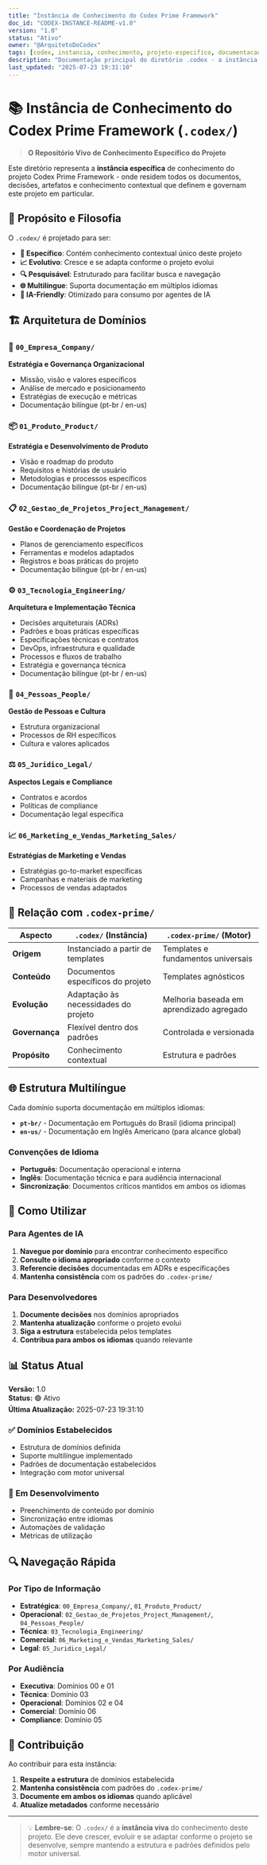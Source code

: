 ```yaml
---
title: "Instância de Conhecimento do Codex Prime Framework"
doc_id: "CODEX-INSTANCE-README-v1.0"
version: "1.0"
status: "Ativo"
owner: "@ArquitetoDoCodex"
tags: [codex, instancia, conhecimento, projeto-especifico, documentacao]
description: "Documentação principal do diretório .codex - a instância específica de conhecimento e documentação do projeto Codex Prime Framework."
last_updated: "2025-07-23 19:31:10"
---
```


# 📚 Instância de Conhecimento do Codex Prime Framework (`.codex/`)

> **O Repositório Vivo de Conhecimento Específico do Projeto**

Este diretório representa a **instância específica** de conhecimento do projeto Codex Prime Framework - onde residem todos os documentos, decisões, artefatos e conhecimento contextual que definem e governam este projeto em particular.

## 🎯 Propósito e Filosofia

O `.codex/` é projetado para ser:

- **🎯 Específico**: Contém conhecimento contextual único deste projeto
- **📈 Evolutivo**: Cresce e se adapta conforme o projeto evolui
- **🔍 Pesquisável**: Estruturado para facilitar busca e navegação
- **🌐 Multilíngue**: Suporta documentação em múltiplos idiomas
- **🤖 IA-Friendly**: Otimizado para consumo por agentes de IA

## 🏗️ Arquitetura de Domínios

### 🏢 `00_Empresa_Company/`
**Estratégia e Governança Organizacional**
- Missão, visão e valores específicos
- Análise de mercado e posicionamento
- Estratégias de execução e métricas
- Documentação bilíngue (pt-br / en-us)

### 📦 `01_Produto_Product/`
**Estratégia e Desenvolvimento de Produto**
- Visão e roadmap do produto
- Requisitos e histórias de usuário
- Metodologias e processos específicos
- Documentação bilíngue (pt-br / en-us)

### 📋 `02_Gestao_de_Projetos_Project_Management/`
**Gestão e Coordenação de Projetos**
- Planos de gerenciamento específicos
- Ferramentas e modelos adaptados
- Registros e boas práticas do projeto
- Documentação bilíngue (pt-br / en-us)

### ⚙️ `03_Tecnologia_Engineering/`
**Arquitetura e Implementação Técnica**
- Decisões arquiteturais (ADRs)
- Padrões e boas práticas específicas
- Especificações técnicas e contratos
- DevOps, infraestrutura e qualidade
- Processos e fluxos de trabalho
- Estratégia e governança técnica
- Documentação bilíngue (pt-br / en-us)

### 👥 `04_Pessoas_People/`
**Gestão de Pessoas e Cultura**
- Estrutura organizacional
- Processos de RH específicos
- Cultura e valores aplicados

### ⚖️ `05_Juridico_Legal/`
**Aspectos Legais e Compliance**
- Contratos e acordos
- Políticas de compliance
- Documentação legal específica

### 📈 `06_Marketing_e_Vendas_Marketing_Sales/`
**Estratégias de Marketing e Vendas**
- Estratégias go-to-market específicas
- Campanhas e materiais de marketing
- Processos de vendas adaptados

## 🔄 Relação com `.codex-prime/`

| Aspecto | `.codex/` (Instância) | `.codex-prime/` (Motor) |
|---------|----------------------|-------------------------|
| **Origem** | Instanciado a partir de templates | Templates e fundamentos universais |
| **Conteúdo** | Documentos específicos do projeto | Templates agnósticos |
| **Evolução** | Adaptação às necessidades do projeto | Melhoria baseada em aprendizado agregado |
| **Governança** | Flexível dentro dos padrões | Controlada e versionada |
| **Propósito** | Conhecimento contextual | Estrutura e padrões |

## 🌐 Estrutura Multilíngue

Cada domínio suporta documentação em múltiplos idiomas:

- **`pt-br/`** - Documentação em Português do Brasil (idioma principal)
- **`en-us/`** - Documentação em Inglês Americano (para alcance global)

### Convenções de Idioma
- **Português**: Documentação operacional e interna
- **Inglês**: Documentação técnica e para audiência internacional
- **Sincronização**: Documentos críticos mantidos em ambos os idiomas

## 🚀 Como Utilizar

### Para Agentes de IA
1. **Navegue por domínio** para encontrar conhecimento específico
2. **Consulte o idioma apropriado** conforme o contexto
3. **Referencie decisões** documentadas em ADRs e especificações
4. **Mantenha consistência** com os padrões do `.codex-prime/`

### Para Desenvolvedores
1. **Documente decisões** nos domínios apropriados
2. **Mantenha atualização** conforme o projeto evolui
3. **Siga a estrutura** estabelecida pelos templates
4. **Contribua para ambos os idiomas** quando relevante

## 📊 Status Atual

**Versão:** 1.0  
**Status:** 🟢 Ativo  
**Última Atualização:** 2025-07-23 19:31:10  

### ✅ Domínios Estabelecidos
- Estrutura de domínios definida
- Suporte multilíngue implementado
- Padrões de documentação estabelecidos
- Integração com motor universal

### 🚧 Em Desenvolvimento
- Preenchimento de conteúdo por domínio
- Sincronização entre idiomas
- Automações de validação
- Métricas de utilização

## 🔍 Navegação Rápida

### Por Tipo de Informação
- **Estratégica**: `00_Empresa_Company/`, `01_Produto_Product/`
- **Operacional**: `02_Gestao_de_Projetos_Project_Management/`, `04_Pessoas_People/`
- **Técnica**: `03_Tecnologia_Engineering/`
- **Comercial**: `06_Marketing_e_Vendas_Marketing_Sales/`
- **Legal**: `05_Juridico_Legal/`

### Por Audiência
- **Executiva**: Domínios 00 e 01
- **Técnica**: Domínio 03
- **Operacional**: Domínios 02 e 04
- **Comercial**: Domínio 06
- **Compliance**: Domínio 05

## 🤝 Contribuição

Ao contribuir para esta instância:
1. **Respeite a estrutura** de domínios estabelecida
2. **Mantenha consistência** com padrões do `.codex-prime/`
3. **Documente em ambos os idiomas** quando aplicável
4. **Atualize metadados** conforme necessário

---

> 💡 **Lembre-se**: O `.codex/` é a **instância viva** do conhecimento deste projeto. Ele deve crescer, evoluir e se adaptar conforme o projeto se desenvolve, sempre mantendo a estrutura e padrões definidos pelo motor universal.